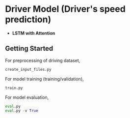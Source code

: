 # Driver Model (Driver's speed prediction)

* **LSTM with Attention**

## Getting Started
For preprocessing of driving dataset,
```python
create_input_files.py  
```

For model training (training/validation),
```python
train.py
```

For model evaluation,
```python
eval.py
eval.py -v True
```
